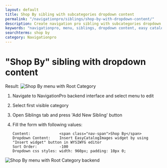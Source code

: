 ```yaml
---
layout: default
title: Shop By sibling with subcategories dropdown content
permalink: "/navigationpro/siblings/shop-by-with-dropdown-content/"
description: Create navigation pro sibling with subcategories dropdown content
keywords: "navigationpro, menu, siblings, dropdown content, easy catalog images"
searchterms: shop by
category: Navigationpro
---
```


# "Shop By" sibling with dropdown content

Result:
![Shop By menu with Root Category](https://i.cloudup.com/PIuGN9Imnr-3000x3000.png)

 1. Navigate to NavigationPro backend interface and select menu to edit
 2. Select first visible category
 3. Open Siblings tab and press 'Add New Sibling' button
 4. Fill the form with following values:

    ```
    Content:             <span class="nav-span">Shop By</span>
    Dropdown Content:    Insert EasyCatalogImages widget by using "Insert widget" button in WYSIWYG editor
    Sort Order:          -100
    Dropdown css styles: width: 960px; padding: 10px 0;
    ```

![Shop By menu with Root Category backend](https://i.cloudup.com/RsmeQTn9n1-3000x3000.png)

